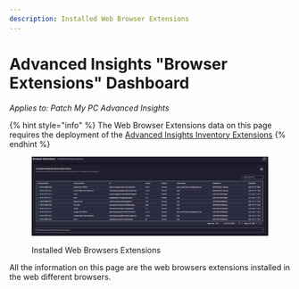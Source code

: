 ```yaml
---
description: Installed Web Browser Extensions
---
```


# Advanced Insights "Browser Extensions" Dashboard

_Applies to: Patch My PC Advanced Insights_

{% hint style="info" %}
The Web Browser Extensions data on this page requires the deployment of the  [Advanced Insights Inventory Extensions](../../advanced-insights-inventory-extensions/)
{% endhint %}

<figure><img src="../../../_images/gitbook/image%20%282161%29.png" alt=""><figcaption><p>Installed Web Browsers Extensions</p></figcaption></figure>

All the information on this page are the web browsers extensions installed in the web different browsers.
